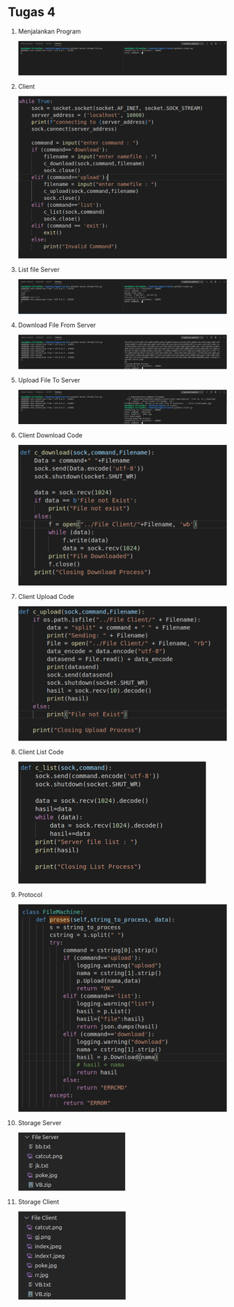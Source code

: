 # Tugas 4


  1. Menjalankan Program 
  
      ![enter image description here](Dokumentasi/run_program.png)

  2. Client 
  
      ![enter image description here](Dokumentasi/client.png)

  3. List file Server
  
      ![enter image description here](Dokumentasi/list.png)

  4. Download File From Server
  
      ![enter image description here](Dokumentasi/download.png)

  5. Upload File To Server
  
      ![enter image description here](Dokumentasi/upload.png)

  6. Client Download Code
  
      ![enter image description here](Dokumentasi/code_download.png)

  7. Client Upload Code
  
      ![enter image description here](Dokumentasi/code_upload.png)

  8. Client List Code
  
      ![enter image description here](Dokumentasi/code_list.png)

  9. Protocol 
  
      ![enter image description here](Dokumentasi/protocol.png)

  10. Storage Server
  
      ![enter image description here](Dokumentasi/storage_server.png)

  11. Storage Client
  
      ![enter image description here](Dokumentasi/storage_client.png)
